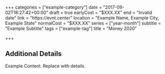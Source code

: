 +++
categories = ["example-category"]
date = "2017-09-02T18:27:42+00:00"
draft = true
earlyCost = "$XXX.XX"
end = "Invalid date"
link = "https://evnt.center"
location = "Example Name, Example City, Example State"
normalCost = "$XXX.XX"
series = ["year-month"]
subtitle = "Example Subtitle"
tags = ["example-tag"]
title = "Money 2020"

+++

<!--more-->

## Additional Details

Example Content. Replace with details.
